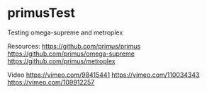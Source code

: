 # primusTest
Testing omega-supreme and metroplex

Resources: 
https://github.com/primus/primus
https://github.com/primus/omega-supreme
https://github.com/primus/metroplex

Video
https://vimeo.com/98415441
https://vimeo.com/110034343
https://vimeo.com/109912257
